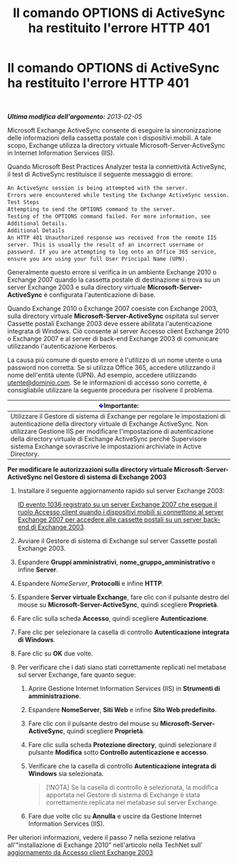 ﻿---
title: Il comando OPTIONS di ActiveSync ha restituito l'errore HTTP 401
TOCTitle: Il comando OPTIONS di ActiveSync ha restituito l'errore HTTP 401
ms:assetid: 0715cdea-acfa-4c0f-88da-16fde67ac3e6
ms:mtpsurl: https://technet.microsoft.com/it-it/library/JJ715719(v=EXCHG.80)
ms:contentKeyID: 49667042
ms.date: 10/25/2013
mtps_version: v=EXCHG.80
_tocRel: dd439364(v=exchg.80)/toc.json
ms.translationtype: HT
---

# Il comando OPTIONS di ActiveSync ha restituito l'errore HTTP 401

 

_**Ultima modifica dell'argomento:** 2013-02-05_

Microsoft Exchange ActiveSync consente di eseguire la sincronizzazione delle informazioni della cassetta postale con i dispositivi mobili. A tale scopo, Exchange utilizza la directory virtuale Microsoft-Server-ActiveSync in Internet Information Services (IIS).

Quando Microsoft Best Practices Analyzer testa la connettività ActiveSync, il test di ActiveSync restituisce il seguente messaggio di errore:

    An ActiveSync session is being attempted with the server.
    Errors were encountered while testing the Exchange ActiveSync session.
    Test Steps
    Attempting to send the OPTIONS command to the server.
    Testing of the OPTIONS command failed. For more information, see Additional Details.
    Additional Details
    An HTTP 401 Unauthorized response was received from the remote IIS server. This is usually the result of an incorrect username or password. If you are attempting to log onto an Office 365 service, ensure you are using your full User Principal Name (UPN).

Generalmente questo errore si verifica in un ambiente Exchange 2010 o Exchange 2007 quando la cassetta postale di destinazione si trova su un server Exchange 2003 e sulla directory virtuale **Microsoft-Server-ActiveSync** è configurata l'autenticazione di base.

Quando Exchange 2010 o Exchange 2007 coesiste con Exchange 2003, sulla directory virtuale **Microsoft-Server-ActiveSync** ospitata sul server Cassette postali Exchange 2003 deve essere abilitata l'autenticazione integrata di Windows. Ciò consente al server Accesso client Exchange 2010 o Exchange 2007 e al server di back-end Exchange 2003 di comunicare utilizzando l'autenticazione Kerberos.

La causa più comune di questo errore è l'utilizzo di un nome utente o una password non corretta. Se si utilizza Office 365, accedere utilizzando il nome dell'entità utente (UPN). Ad esempio, accedere utilizzando utente@dominio.com. Se le informazioni di accesso sono corrette, è consigliabile utilizzare la seguente procedura per risolvere il problema.

<table>
<thead>
<tr class="header">
<th><img src="images/JJ715719.important(EXCHG.80).gif" title="important" alt="important" />Importante:</th>
</tr>
</thead>
<tbody>
<tr class="odd">
<td>Utilizzare il Gestore di sistema di Exchange per regolare le impostazioni di autenticazione della directory virtuale di Exchange ActiveSync. Non utilizzare Gestione IIS per modificare l'impostazione di autenticazione della directory virtuale di Exchange ActiveSync perché Supervisore sistema Exchange sovrascrive le impostazioni archiviate in Active Directory.</td>
</tr>
</tbody>
</table>


**Per modificare le autorizzazioni sulla directory virtuale Microsoft-Server-ActiveSync nel Gestore di sistema di Exchange 2003**

1.  Installare il seguente aggiornamento rapido sul server Exchange 2003:  
      
    [ID evento 1036 registrato su un server Exchange 2007 che esegue il ruolo Accesso client quando i dispositivi mobili si connettono al server Exchange 2007 per accedere alle cassette postali su un server back-end di Exchange 2003](http://go.microsoft.com/fwlink/p/?linkid=3052%26kbid=937031).

2.  Avviare il Gestore di sistema di Exchange sul server Cassette postali Exchange 2003.

3.  Espandere **Gruppi amministrativi**, **nome\_gruppo\_amministrativo** e infine **Server**.

4.  Espandere *NomeServer*, **Protocolli** e infine **HTTP**.

5.  Espandere **Server virtuale Exchange**, fare clic con il pulsante destro del mouse su **Microsoft-Server-ActiveSync**, quindi scegliere **Proprietà**.

6.  Fare clic sulla scheda **Accesso**, quindi scegliere **Autenticazione**.

7.  Fare clic per selezionare la casella di controllo **Autenticazione integrata di Windows**.

8.  Fare clic su **OK** due volte.

9.  Per verificare che i dati siano stati correttamente replicati nel metabase sul server Exchange, fare quanto segue:
    
    1.  Aprire Gestione Internet Information Services (IIS) in **Strumenti di amministrazione**.  
    2.  Espandere **NomeServer**, **Siti Web** e infine **Sito Web predefinito**.  
    3.  Fare clic con il pulsante destro del mouse su **Microsoft-Server-ActiveSync**, quindi scegliere **Proprietà**.  
    4.  Fare clic sulla scheda **Protezione directory**, quindi selezionare il pulsante **Modifica** sotto **Controllo autenticazione e accesso**.  
    5.  Verificare che la casella di controllo **Autenticazione integrata di Windows** sia selezionata.  

        > [!NOTA]
        > Se la casella di controllo è selezionata, la modifica apportata nel Gestore di sistema di Exchange è stata correttamente replicata nel metabase sul server Exchange.


    6.  Fare due volte clic su **Annulla** e uscire da Gestione Internet Information Services (IIS).  

Per ulteriori informazioni, vedere il passo 7 nella sezione relativa all'"installazione di Exchange 2010" nell'articolo nella TechNet sull' [aggiornamento da Accesso client Exchange 2003](http://go.microsoft.com/fwlink/p/?linkid=280550)

